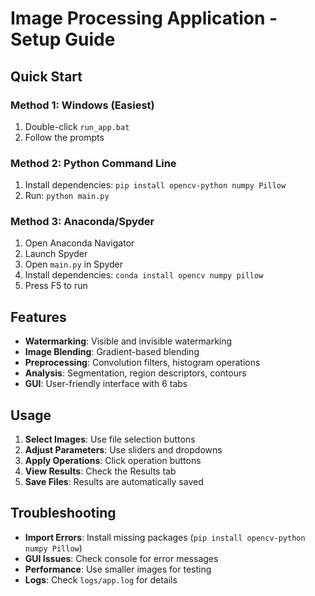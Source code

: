 # Image Processing Application - Setup Guide

## Quick Start

### Method 1: Windows (Easiest)
1. Double-click `run_app.bat`
2. Follow the prompts

### Method 2: Python Command Line
1. Install dependencies: `pip install opencv-python numpy Pillow`
2. Run: `python main.py`

### Method 3: Anaconda/Spyder
1. Open Anaconda Navigator
2. Launch Spyder
3. Open `main.py` in Spyder
4. Install dependencies: `conda install opencv numpy pillow`
5. Press F5 to run

## Features

- **Watermarking**: Visible and invisible watermarking
- **Image Blending**: Gradient-based blending  
- **Preprocessing**: Convolution filters, histogram operations
- **Analysis**: Segmentation, region descriptors, contours
- **GUI**: User-friendly interface with 6 tabs

## Usage

1. **Select Images**: Use file selection buttons
2. **Adjust Parameters**: Use sliders and dropdowns  
3. **Apply Operations**: Click operation buttons
4. **View Results**: Check the Results tab
5. **Save Files**: Results are automatically saved

## Troubleshooting

- **Import Errors**: Install missing packages (`pip install opencv-python numpy Pillow`)
- **GUI Issues**: Check console for error messages
- **Performance**: Use smaller images for testing
- **Logs**: Check `logs/app.log` for details
